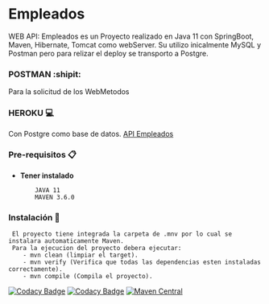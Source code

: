 # Empleados
WEB API: Empleados es un Proyecto realizado en Java 11 con SpringBoot, Maven, Hibernate, Tomcat como webServer. Su utilizo inicalmente MySQL y Postman pero para relizar el deploy se transporto a Postgre.

### POSTMAN :shipit:
Para la solicitud de los WebMetodos

### HEROKU :computer:
Con Postgre como base de datos.
<a href="https://rrhh-empleados.herokuapp.com/" target="_blank">API Empleados <a>
 
### Pre-requisitos 📋

* **Tener instalado**
    ```
        JAVA 11
        MAVEN 3.6.0
    ```

### Instalación 🔧

     El proyecto tiene integrada la carpeta de .mnv por lo cual se instalara automaticamente Maven.
     Para la ejecucion del proyecto debera ejecutar:
        - mvn clean (limpiar el target).
        - mvn verify (Verifica que todas las dependencias esten instaladas correctamente).
        - mvn compile (Compila el proyecto).
    
[![Codacy Badge](https://app.codacy.com/project/badge/Grade/85d8cf799c354ffc84e399426bff8b9a)](https://www.codacy.com/manual/Stephaaniie/Empleados?utm_source=github.com&amp;utm_medium=referral&amp;utm_content=Stephaaniie/Empleados&amp;utm_campaign=Badge_Grade)
[![Codacy Badge](https://api.codacy.com/project/badge/Coverage/1c524e61cd8640e79b80d406eda8754b)](https://www.codacy.com/manual/Stephaaniie/Clima-Nasa?utm_source=github.com&amp;utm_medium=referral&amp;utm_content=Stephaaniie/Clima-Nasa&amp;utm_campaign=Badge_Coverage)
[![Maven Central](https://maven-badges.herokuapp.com/maven-central/com.codacy/codacy-coverage-reporter/badge.svg)](https://maven-badges.herokuapp.com/maven-central/com.codacy/codacy-coverage-reporter)